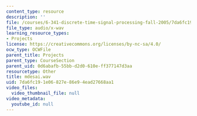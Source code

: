 ```yaml
---
content_type: resource
description: ''
file: /courses/6-341-discrete-time-signal-processing-fall-2005/7da6fc191e06827e86e94ead27668aa1_mdesai.wav
file_type: audio/x-wav
learning_resource_types:
- Projects
license: https://creativecommons.org/licenses/by-nc-sa/4.0/
ocw_type: OCWFile
parent_title: Projects
parent_type: CourseSection
parent_uid: 0d6abafb-55bb-d2d0-610e-ff377147d3aa
resourcetype: Other
title: mdesai.wav
uid: 7da6fc19-1e06-827e-86e9-4ead27668aa1
video_files:
  video_thumbnail_file: null
video_metadata:
  youtube_id: null
---
```

